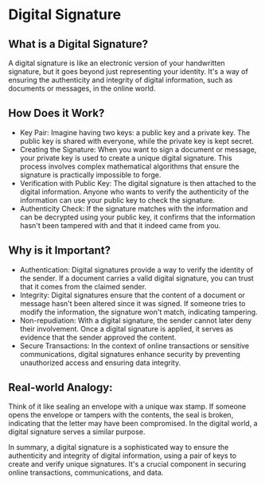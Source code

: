 # Digital Signature
## What is a Digital Signature?

A digital signature is like an electronic version of your handwritten signature, but it goes beyond just representing your identity. It's a way of ensuring the authenticity and integrity of digital information, such as documents or messages, in the online world.

## How Does it Work?

- Key Pair: Imagine having two keys: a public key and a private key. The public key is shared with everyone, while the private key is kept secret.
- Creating the Signature: When you want to sign a document or message, your private key is used to create a unique digital signature. This process involves complex mathematical algorithms that ensure the signature is practically impossible to forge.
- Verification with Public Key: The digital signature is then attached to the digital information. Anyone who wants to verify the authenticity of the information can use your public key to check the signature.
- Authenticity Check: If the signature matches with the information and can be decrypted using your public key, it confirms that the information hasn't been tampered with and that it indeed came from you.

## Why is it Important?

- Authentication: Digital signatures provide a way to verify the identity of the sender. If a document carries a valid digital signature, you can trust that it comes from the claimed sender.
- Integrity: Digital signatures ensure that the content of a document or message hasn't been altered since it was signed. If someone tries to modify the information, the signature won't match, indicating tampering.
- Non-repudiation: With a digital signature, the sender cannot later deny their involvement. Once a digital signature is applied, it serves as evidence that the sender approved the content.
- Secure Transactions: In the context of online transactions or sensitive communications, digital signatures enhance security by preventing unauthorized access and ensuring data integrity.

## Real-world Analogy:
Think of it like sealing an envelope with a unique wax stamp. If someone opens the envelope or tampers with the contents, the seal is broken, indicating that the letter may have been compromised. In the digital world, a digital signature serves a similar purpose.

In summary, a digital signature is a sophisticated way to ensure the authenticity and integrity of digital information, using a pair of keys to create and verify unique signatures. It's a crucial component in securing online transactions, communications, and data.
